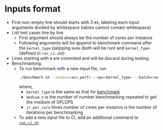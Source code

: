 # Inputs format
- First non-empty line should starts with 3 `#`s, labeling each input arguments divided by whitespace (lables cannot contain whitespace)
- List test cases line by line
    - First argument should always be the number of cores per instance
    - Following arguments will be append to benchmark command after the `kernel_type` (skipping `mode` (both will be run) and `kernel_type` (defined in `run_ci.sh`))
- Lines starting with `#` are commited and will be discard during testing
- Benchmarking
    - To run benchmark with a new input file, run 
      ``` bash
      ./benchmark.sh --modes=<acc,perf> --op=<kernel_type> --batch=<new_input_file>  --medium_n=[medium_n] --it_per_core=[it_per_core]
      ```
      where,
      - `kernel_type` is the same as that for [benchmark](../../README.md#usage)
      - `medium_n` is the number of number benchmarking repeated to get the medium of GFLOPS
      - `it_per_core` times number of cores per instance is the number of iterations per benchmarking
    - To add a new input file to CI, add an additional command to [`run_ci.sh`](../run_ci.sh)
